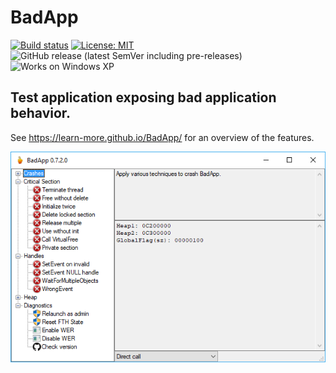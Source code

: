# BadApp

[![Build status](https://ci.appveyor.com/api/projects/status/265by2qbx81xgc91/branch/master?svg=true)](https://ci.appveyor.com/project/learn-more/badapp/branch/master)
[![License: MIT](https://img.shields.io/badge/License-MIT-yellow.svg)](https://spdx.org/licenses/MIT)
![GitHub release (latest SemVer including pre-releases)](https://img.shields.io/github/v/release/learn-more/BadApp?include_prereleases&sort=semver)
![Works on Windows XP](https://img.shields.io/badge/Works%20on-Windows%20XP-blue)


## Test application exposing bad application behavior.

See https://learn-more.github.io/BadApp/ for an overview of the features.


![Layout](docs/BadApp.png)
